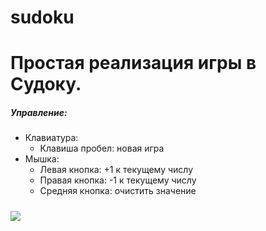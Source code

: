 # sudoku
Простая реализация игры в Судоку.
===========

##### Управление:
 * Клавиатура:
     * Клавиша пробел: новая игра
 * Мышка:
     * Левая кнопка: +1 к текущему числу
     * Правая кнопка: -1 к текущему числу
     * Средняя кнопка: очистить значение

#####
![](https://raw.githubusercontent.com/gil9red/sudoku/master/screenshot.png)
